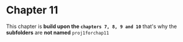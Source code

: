 # Chapter 11
 This chapter is **build upon the `chapters 7, 8, 9 and 10`** that's why the **subfolders** are **not named** `proj1forchap11`